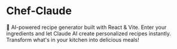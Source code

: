 # Chef-Claude
🍳 AI-powered recipe generator built with React &amp; Vite. Enter your ingredients and let Claude AI create personalized recipes instantly. Transform what's in your kitchen into delicious meals!
